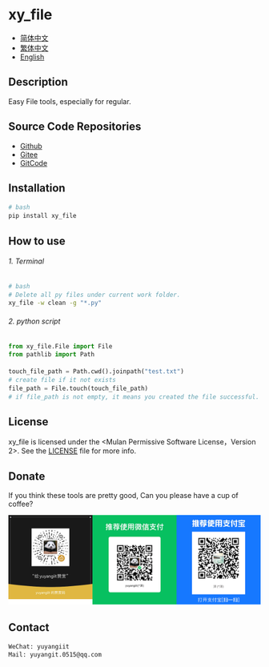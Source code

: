 <!--
 * @Author: yuyangit yuyangit.0515@qq.com
 * @Date: 2024-10-18 20:12:00
 * @LastEditors: yuyangit yuyangit.0515@qq.com
 * @LastEditTime: 2024-10-18 20:16:14
 * @FilePath: /xy_file/readme/README_en.md
 * @Description: 这是默认设置,请设置`customMade`, 打开koroFileHeader查看配置 进行设置: https://github.com/OBKoro1/koro1FileHeader/wiki/%E9%85%8D%E7%BD%AE
-->
# xy_file

- [简体中文](README_zh_CN.md)
- [繁体中文](README_zh_TW.md)
- [English](README_en.md)


## Description
Easy File tools, especially for regular.

## Source Code Repositories

- <a href="https://github.com/xy-base/xy_file.git" target="_blank">Github</a>  
- <a href="https://gitee.com/xy-opensource/xy_file.git" target="_blank">Gitee</a>  
- <a href="https://gitcode.com/xy-opensource/xy_file.git" target="_blank">GitCode</a>  

## Installation

```bash
# bash
pip install xy_file
```

## How to use

###### 1. Terminal
```bash
# bash
# Delete all py files under current work folder.
xy_file -w clean -g "*.py"

```

###### 2. python script

```python
from xy_file.File import File
from pathlib import Path

touch_file_path = Path.cwd().joinpath("test.txt")
# create file if it not exists
file_path = File.touch(touch_file_path)
# if file_path is not empty, it means you created the file successful.
```

## License
xy_file is licensed under the <Mulan Permissive Software License，Version 2>. See the [LICENSE](../LICENSE) file for more info.


## Donate

If you think these tools are pretty good, Can you please have a cup of coffee?  

![Pay-Total](./Pay-Total.png)  


## Contact

```
WeChat: yuyangiit
Mail: yuyangit.0515@qq.com
```